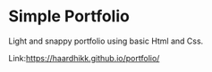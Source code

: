 # Simple Portfolio

Light and snappy portfolio using basic Html and Css.

Link:https://haardhikk.github.io/portfolio/
